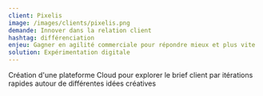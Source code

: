 ```yaml
---
client: Pixelis
image: /images/clients/pixelis.png
demande: Innover dans la relation client
hashtag: différenciation
enjeu: Gagner en agilité commerciale pour répondre mieux et plus vite
solution: Expérimentation digitale
---
```

Création d'une plateforme Cloud pour explorer le brief client par itérations rapides autour de différentes idées créatives